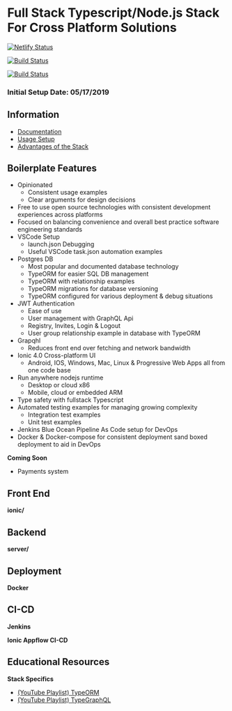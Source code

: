 # Full Stack Typescript/Node.js Stack For Cross Platform Solutions
[![Netlify Status](https://api.netlify.com/api/v1/badges/7eef933d-d51d-4b50-b531-298e96b64d51/deploy-status)](https://app.netlify.com/sites/confident-dubinsky-3e5f30/deploys)

[![Build Status](http://jenkins.lazz.tech/job/Gian-TS-Stack/job/master/2/badge/icon?style=flat-square)](http://jenkins.lazz.tech/job/Gian-TS-Stack/job/master/2/)

[![Build Status](http://jenkins.lazz.tech/buildStatus/icon?job=Gian-TS-Stack%2Fmaster&build=2)](http://jenkins.lazz.tech/job/Gian-TS-Stack/job/master/2/)

### Initial Setup Date: 05/17/2019

## Information

- [Documentation](/docs/README.md)
- [Usage Setup](/docs/UsageSetup.md)
- [Advantages of the Stack](/docs/Advantages.md)

## Boilerplate Features

- Opinionated
    - Consistent usage examples
    - Clear arguments for design decisions
- Free to use open source technologies with consistent development experiences across platforms
- Focused on balancing convenience and overall best practice software engineering standards
- VSCode Setup
    - launch.json Debugging
    - Useful VSCode task.json automation examples
- Postgres DB
    - Most popular and documented database technology
    - TypeORM for easier SQL DB management
    - TypeORM with relationship examples
    - TypeORM migrations for database versioning
    - TypeORM configured for various deployment & debug situations
- JWT Authentication
    - Ease of use
    - User management with GraphQL Api
    - Registry, Invites, Login & Logout
    - User group relationship example in database with TypeORM
- Grapqhl
    - Reduces front end over fetching and network bandwidth
- Ionic 4.0 Cross-platform UI
    - Android, IOS, Windows, Mac, Linux & Progressive Web Apps all from one code base
- Run anywhere nodejs runtime
    - Desktop or cloud x86
    - Mobile, cloud or embedded ARM
- Type safety with fullstack Typescript
- Automated testing examples for managing growing complexity
    - Integration test examples
    - Unit test examples
- Jenkins Blue Ocean Pipeline As Code setup for DevOps
- Docker & Docker-compose for consistent deployment sand boxed deployment to aid in DevOps

**Coming Soon**
- Payments system

## Front End

**ionic/**

## Backend

**server/**

## Deployment

**Docker**

## CI-CD

**Jenkins**

**Ionic Appflow CI-CD**

## Educational Resources

**Stack Specifics**
- [(YouTube Playlist) TypeORM](https://www.youtube.com/watch?v=sGuiC4N76Jw&list=PLN3n1USn4xlmlo0GtSjIeWGXe_Ndo9sYd)
- [(YouTube Playlist) TypeGraphQL](https://www.youtube.com/watch?v=8yZImm2A1KE&list=PLN3n1USn4xlma1bBu3Tloe4NyYn9Ko8Gs)

